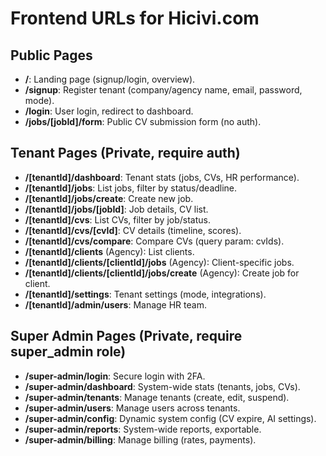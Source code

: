 # Frontend URLs for Hicivi.com

## Public Pages

- **/**: Landing page (signup/login, overview).
- **/signup**: Register tenant (company/agency name, email, password, mode).
- **/login**: User login, redirect to dashboard.
- **/jobs/[jobId]/form**: Public CV submission form (no auth).

## Tenant Pages (Private, require auth)

- **/[tenantId]/dashboard**: Tenant stats (jobs, CVs, HR performance).
- **/[tenantId]/jobs**: List jobs, filter by status/deadline.
- **/[tenantId]/jobs/create**: Create new job.
- **/[tenantId]/jobs/[jobId]**: Job details, CV list.
- **/[tenantId]/cvs**: List CVs, filter by job/status.
- **/[tenantId]/cvs/[cvId]**: CV details (timeline, scores).
- **/[tenantId]/cvs/compare**: Compare CVs (query param: cvIds).
- **/[tenantId]/clients** (Agency): List clients.
- **/[tenantId]/clients/[clientId]/jobs** (Agency): Client-specific jobs.
- **/[tenantId]/clients/[clientId]/jobs/create** (Agency): Create job for client.
- **/[tenantId]/settings**: Tenant settings (mode, integrations).
- **/[tenantId]/admin/users**: Manage HR team.

## Super Admin Pages (Private, require super_admin role)

- **/super-admin/login**: Secure login with 2FA.
- **/super-admin/dashboard**: System-wide stats (tenants, jobs, CVs).
- **/super-admin/tenants**: Manage tenants (create, edit, suspend).
- **/super-admin/users**: Manage users across tenants.
- **/super-admin/config**: Dynamic system config (CV expire, AI settings).
- **/super-admin/reports**: System-wide reports, exportable.
- **/super-admin/billing**: Manage billing (rates, payments).
